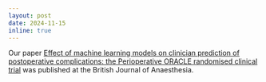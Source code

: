 ```yaml
---
layout: post
date: 2024-11-15
inline: true
---
```


Our paper [Effect of machine learning models on clinician prediction of postoperative complications: the Perioperative ORACLE randomised clinical trial](https://doi.org/10.1016/j.bja.2024.08.004) was published at the British Journal of Anaesthesia.